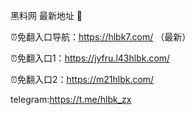 黑料网 最新地址 👋

⏰免翻入口导航：https://hlbk7.com/ （最新）

⏰免翻入口1：https://jyfru.l43hlbk.com/

⏰免翻入口2：https://m21hlbk.com/

telegram:https://t.me/hlbk_zx
